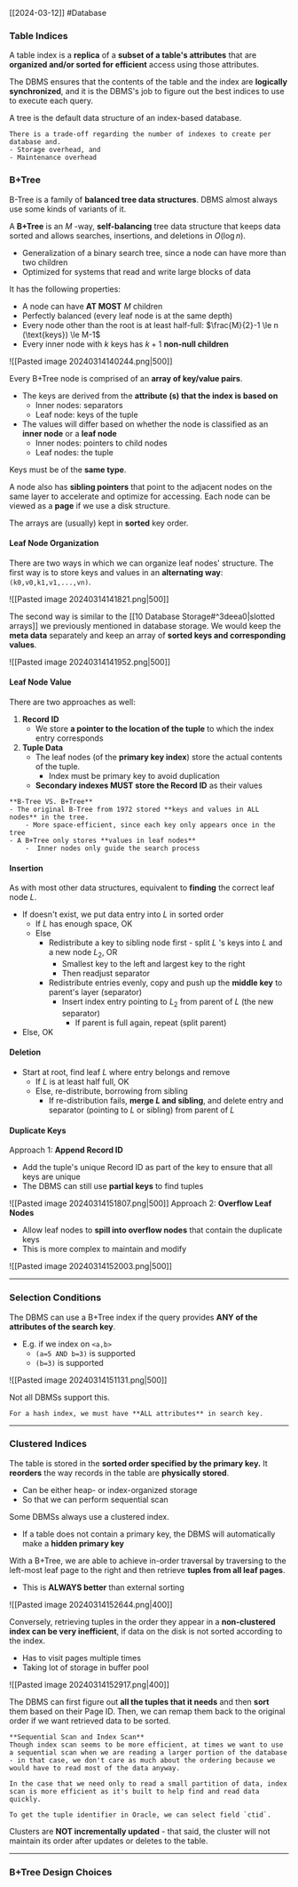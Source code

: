 [[2024-03-12]] #Database 

### Table Indices 
A table index is a **replica** of a **subset of a table's attributes** that are **organized and/or sorted for efficient** access using those attributes.

The DBMS ensures that the contents of the table and the index are **logically synchronized**, and it is the DBMS's job to figure out the best indices to use to execute each query.

A tree is the default data structure of an index-based database.

```ad-note
There is a trade-off regarding the number of indexes to create per database and.
- Storage overhead, and 
- Maintenance overhead
```

### B+Tree 
B-Tree is a family of **balanced tree data structures**. DBMS almost always use some kinds of variants of it. 

A **B+Tree** is an $M$ -way, **self-balancing** tree data structure that keeps data sorted and allows searches, insertions, and deletions in $O(\log n)$. 
- Generalization of a binary search tree, since a node can have more than two children
- Optimized for systems that read and write large blocks of data

It has the following properties:
- A node can have **AT MOST** $M$ children
- Perfectly balanced (every leaf node is at the same depth)
- Every node other than the root is at least half-full: $\frac{M}{2}-1 \le n (\text{keys}) \le M-1$
- Every inner node with $k$ keys has $k+1$ **non-null children**

![[Pasted image 20240314140244.png|500]]

Every B+Tree node is comprised of an **array of key/value pairs**.
- The keys are derived from the **attribute (s) that the index is based on**
	- Inner nodes: separators
	- Leaf node: keys of the tuple
- The values will differ based on whether the node is classified as an **inner node** or a **leaf node**
	- Inner nodes: pointers to child nodes
	- Leaf nodes: the tuple

Keys must be of the **same type**.

A node also has **sibling pointers** that point to the adjacent nodes on the same layer to accelerate and optimize for accessing. Each node can be viewed as a **page** if we use a disk structure.

The arrays are (usually) kept in **sorted** key order.

#### Leaf Node Organization 
There are two ways in which we can organize leaf nodes' structure. The first way is to store keys and values in an **alternating way**: `(k0,v0,k1,v1,...,vn)`. 

![[Pasted image 20240314141821.png|500]]

The second way is similar to the [[10 Database Storage#^3deea0|slotted arrays]] we previously mentioned in database storage. We would keep the **meta data** separately and keep an array of **sorted keys and corresponding values**.

![[Pasted image 20240314141952.png|500]]

#### Leaf Node Value
There are two approaches as well: 
1. **Record ID**
	- We store **a pointer to the location of the tuple** to which the index entry corresponds
2. **Tuple Data**
	- The leaf nodes (of the **primary key index**) store the actual contents of the tuple.
		- Index must be primary key to avoid duplication 
	- **Secondary indexes MUST store the Record ID** as their values

```ad-summary
**B-Tree VS. B+Tree**
- The original B-Tree from 1972 stored **keys and values in ALL nodes** in the tree.
	- More space-efficient, since each key only appears once in the tree
- A B+Tree only stores **values in leaf nodes**
	-  Inner nodes only guide the search process
```

#### Insertion 
As with most other data structures, equivalent to **finding** the correct leaf node $L$.
- If doesn't exist, we put data entry into $L$ in sorted order
	- If $L$ has enough space, OK
	- Else 
		- Redistribute a key to sibling node first - split $L$ 's keys into $L$ and a new node $L_{2}$, OR
			- Smallest key to the left and largest key to the right 
			- Then readjust separator
		- Redistribute entries evenly, copy and push up the **middle key** to parent's layer (separator)
			- Insert index entry pointing to $L_2$ from parent of $L$ (the new separator)
				- If parent is full again, repeat (split parent)
- Else, OK

#### Deletion
- Start at root, find leaf $L$ where entry belongs and remove
	- If $L$ is at least half full, OK
	- Else, re-distribute, borrowing from sibling
		- If re-distribution fails, **merge $L$ and sibling**, and delete entry and separator (pointing to $L$ or sibling) from parent of $L$

#### Duplicate Keys
Approach 1: **Append Record ID**
- Add the tuple's unique Record ID as part of the key to ensure that all keys are unique
- The DBMS can still use **partial keys** to find tuples

![[Pasted image 20240314151807.png|500]]
Approach 2: **Overflow Leaf Nodes**
- Allow leaf nodes to **spill into overflow nodes** that contain the duplicate keys
- This is more complex to maintain and modify

![[Pasted image 20240314152003.png|500]]

---
### Selection Conditions 
The DBMS can use a B+Tree index if the query provides **ANY of the attributes of the search key**.
- E.g. if we index on `<a,b>`
	- `(a=5 AND b=3)` is supported
	- `(b=3)` is supported

![[Pasted image 20240314151131.png|500]]

Not all DBMSs support this.

```ad-note
For a hash index, we must have **ALL attributes** in search key.
```

---
### Clustered Indices 
The table is stored in the **sorted order specified by the primary key.**  It **reorders** the way records in the table are **physically stored**.
- Can be either heap- or index-organized storage
- So that we can perform sequential scan

Some DBMSs always use a clustered index.
- If a table does not contain a primary key, the DBMS will automatically make a **hidden primary key**

With a B+Tree, we are able to achieve in-order traversal by traversing to the left-most leaf page to the right and then retrieve **tuples from all leaf pages**.
- This is **ALWAYS better** than external sorting

![[Pasted image 20240314152644.png|400]]

Conversely, retrieving tuples in the order they appear in a **non-clustered index can be very inefficient**, if data on the disk is not sorted according to the index.
- Has to visit pages multiple times
- Taking lot of storage in buffer pool

![[Pasted image 20240314152917.png|400]]

The DBMS can first figure out **all the tuples that it needs** and then **sort** them based on their Page ID. Then, we can remap them back to the original order if we want retrieved data to be sorted.

```ad-note
**Sequential Scan and Index Scan**
Though index scan seems to be more efficient, at times we want to use a sequential scan when we are reading a larger portion of the database - in that case, we don't care as much about the ordering because we would have to read most of the data anyway.

In the case that we need only to read a small partition of data, index scan is more efficient as it's built to help find and read data quickly.
```

```ad-info
To get the tuple identifier in Oracle, we can select field `ctid`.
```

Clusters are **NOT incrementally updated** - that said, the cluster will not maintain its order after updates or deletes to the table.

---
### B+Tree Design Choices 
